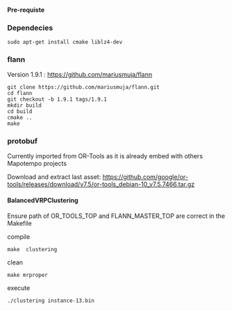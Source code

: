 #### Pre-requiste

### Dependecies
```
sudo apt-get install cmake liblz4-dev
```

### flann

Version 1.9.1 : https://github.com/mariusmuja/flann

```
git clone https://github.com/mariusmuja/flann.git
cd flann
git checkout -b 1.9.1 tags/1.9.1
mkdir build
cd build
cmake ..
make
```

### protobuf

Currently imported from OR-Tools as it is already embed with others Mapotempo projects

Download and extract last asset: https://github.com/google/or-tools/releases/download/v7.5/or-tools_debian-10_v7.5.7466.tar.gz

#### BalancedVRPClustering

Ensure path of OR_TOOLS_TOP and FLANN_MASTER_TOP are correct in the Makefile

compile
```
make  clustering
```

clean
```
make mrproper
```

execute
```
./clustering instance-13.bin
```
